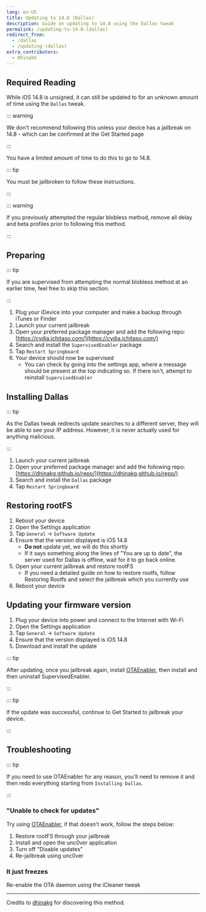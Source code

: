 ```yaml
---
lang: en-US
title: Updating to 14.8 (Dallas)
description: Guide on updating to 14.8 using the Dallas tweak
permalink: /updating-to-14-8-(dallas)
redirect_from:
  - /dallas
  - /updating-(dallas)
extra_contributors:
  - DhinakG
---
```


## Required Reading

While iOS 14.8 is unsigned, it can still be updated to for an unknown amount of time using the `Dallas` tweak.

::: warning

We don't recommend following this unless your device has a jailbreak on 14.8 - which can be confirmed at the <router-link to="/get-started">Get Started</router-link> page

:::

You have a limited amount of time to do this to go to 14.8.

::: tip

You must be jailbroken to follow these instructions.

:::

::: warning

If you previously attempted the regular blobless method, remove all delay and beta profiles prior to following this method.

:::

## Preparing

::: tip

If you are supervised from attempting the normal blobless method at an earlier time, feel free to skip this section.

:::

1. Plug your iDevice into your computer and make a backup through iTunes or Finder
1. Launch your current jailbreak
1. Open your preferred package manager and add the following repo: [https://cydia.ichitaso.com/](https://cydia.ichitaso.com/)
1. Search and install the `SupervisedEnabler` package
1. Tap `Restart Springboard`
1. Your device should now be supervised
    - You can check by going into the settings app, where a message should be present at the top indicating so. If there isn't, attempt to reinstall `SupervisedEnabler`


## Installing Dallas

::: tip

As the Dallas tweak redirects update searches to a different server, they will be able to see your IP address. However, it is never actually used for anything malicious.

:::

1. Launch your current jailbreak
1. Open your preferred package manager and add the following repo: [https://dhinakg.github.io/repo/](https://dhinakg.github.io/repo/)
1. Search and install the `Dallas` package
1. Tap `Restart Springboard`

## Restoring rootFS

1. Reboot your device
1. Open the Settings application
1. Tap `General` -> `Software Update`
1. Ensure that the version displayed is iOS 14.8
    - **Do not** update yet, we will do this shortly
    - If it says something along the lines of "You are up to date", the server used for Dallas is offline, wait for it to go back online.
1. Open your current jailbreak and restore rootFS
    - If you need a detailed guide on how to restore rootfs, follow <router-link to="/restoring-rootfs">Restoring Rootfs</router-link> and select the jailbreak which you currently use
1. Reboot your device

## Updating your firmware version

1. Plug your device into power and connect to the Internet with Wi-Fi
1. Open the Settings application
1. Tap `General` -> `Software Update`
1. Ensure that the version displayed is iOS 14.8
1. Download and install the update

::: tip

After updating, once you jailbreak again, install [OTAEnabler](https://repo.cadoth.net/), then install and then uninstall SupervisedEnabler.

:::

::: tip

If the update was successful, continue to <router-link to="/get-started">Get Started</router-link> to jailbreak your device.

:::

## Troubleshooting

::: tip

If you need to use OTAEnabler for any reason, you'll need to remove it and then redo everything starting from `Installing Dallas`.

:::

### "Unable to check for updates"

Try using [OTAEnabler](https://repo.cadoth.net/), if that doesn't work, follow the steps below:

1. Restore rootFS through your jailbreak
1. Install and open the <router-link to="/installing-unc0ver">unc0ver</router-link> application
1. Turn off "Disable updates"
1. Re-jailbreak using unc0ver

### It just freezes

Re-enable the OTA daemon using the iCleaner tweak

---

Credits to [dhinakg](https://github.com/dhinakg/) for discovering this method.

